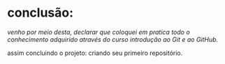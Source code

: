 # conclusão:

_venho por meio desta, declarar que coloquei em pratica todo o conhecimento adquirido através do curso introdução ao Git e ao GitHub._

assim concluindo o projeto: criando seu primeiro repositório.  
